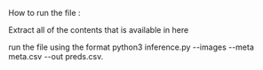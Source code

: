 How to run the file : 

Extract all of the contents that is available in here

run the file using the format python3 inference.py --images <path> --meta meta.csv --out preds.csv.
